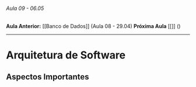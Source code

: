 ###### Aula 09 - 06.05
**Aula Anterior:** [[Banco de Dados]] (Aula 08 - 29.04)
**Próxima Aula** [[]] ()

---

# Arquitetura de Software
## Aspectos Importantes
